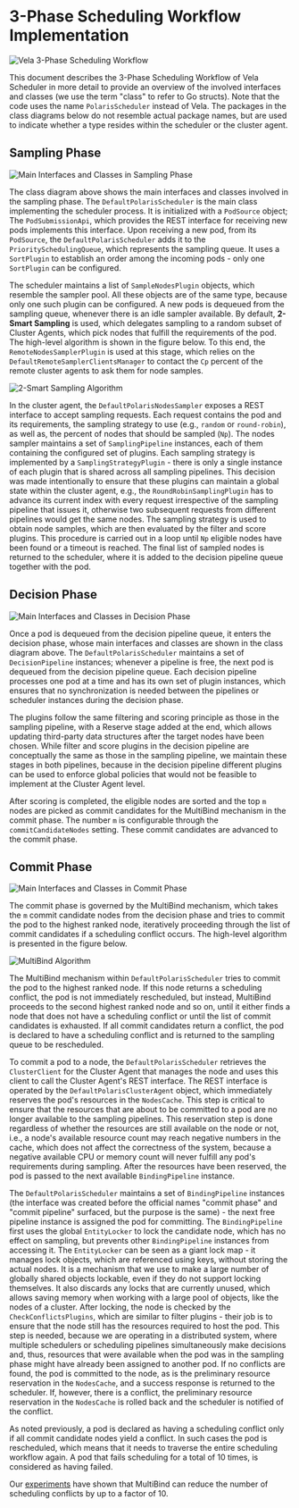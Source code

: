 # 3-Phase Scheduling Workflow Implementation

![Vela 3-Phase Scheduling Workflow](./assets/scheduling-workflow.png)

This document describes the 3-Phase Scheduling Workflow of Vela Scheduler in more detail to provide an overview of the involved interfaces and classes (we use the term "class" to refer to Go structs).
Note that the code uses the name `PolarisScheduler` instead of Vela.
The packages in the class diagrams below do not resemble actual package names, but are used to indicate whether a type resides within the scheduler or the cluster agent.

## Sampling Phase

![Main Interfaces and Classes in Sampling Phase](./assets/sampling-classes.svg)

The class diagram above shows the main interfaces and classes involved in the sampling phase.
The `DefaultPolarisScheduler` is the main class implementing the scheduler process.
It is initialized with a `PodSource` object;
The `PodSubmissionApi`, which provides the REST interface for receiving new pods implements this interface.
Upon receiving a new pod, from its `PodSource`, the `DefaultPolarisScheduler` adds it to the `PrioritySchedulingQueue`, which represents the sampling queue.
It uses a `SortPlugin` to establish an order among the incoming pods - only one `SortPlugin` can be configured.

The scheduler maintains a list of `SampleNodesPlugin` objects, which resemble the sampler pool.
All these objects are of the same type, because only one such plugin can be configured.
A new pods is dequeued from the sampling queue, whenever there is an idle sampler available.
By default, **2-Smart Sampling** is used, which delegates sampling to a random subset of Cluster Agents, which pick nodes that fulfill the requirements of the pod.
The high-level algorithm is shown in the figure below.
To this end, the `RemoteNodesSamplerPlugin` is used at this stage, which relies on the `DefaultRemoteSamplerClientsManager` to contact the `Cp` percent of the remote cluster agents to ask them for node samples.

![2-Smart Sampling Algorithm](./assets/2-smart-sampling-algorithm.png)

In the cluster agent, the `DefaultPolarisNodesSampler` exposes a REST interface to accept sampling requests.
Each request contains the pod and its requirements, the sampling strategy to use (e.g., `random` or `round-robin`), as well as, the percent of nodes that should be sampled (`Np`).
The nodes sampler maintains a set of `SamplingPipeline` instances, each of them containing the configured set of plugins.
Each sampling strategy is implemented by a `SamplingStrategyPlugin` - there is only a single instance of each plugin that is shared across all sampling pipelines.
This decision was made intentionally to ensure that these plugins can maintain a global state within the cluster agent, e.g., the `RoundRobinSamplingPlugin` has to advance its current index with every request irrespective of the sampling pipeline that issues it, otherwise two subsequent requests from different pipelines would get the same nodes.
The sampling strategy is used to obtain node samples, which are then evaluated by the filter and score plugins.
This procedure is carried out in a loop until `Np` eligible nodes have been found or a timeout is reached.
The final list of sampled nodes is returned to the scheduler, where it is added to the decision pipeline queue together with the pod.



## Decision Phase

![Main Interfaces and Classes in Decision Phase](./assets/decision-classes.svg)

Once a pod is dequeued from the decision pipeline queue, it enters the decision phase, whose main interfaces and classes are shown in the class diagram above.
The `DefaultPolarisScheduler` maintains a set of `DecisionPipeline` instances; whenever a pipeline is free, the next pod is dequeued from the decision pipeline queue.
Each decision pipeline processes one pod at a time and has its own set of plugin instances, which ensures that no synchronization is needed between the pipelines or scheduler instances during the decision phase.

The plugins follow the same filtering and scoring principle as those in the sampling pipeline, with a Reserve stage added at the end, which allows updating third-party data structures after the target nodes have been chosen.
While filter and score plugins in the decision pipeline are conceptually the same as those in the sampling pipeline, we maintain these stages in both pipelines, because in the decision pipeline different plugins can be used to enforce global policies that would not be feasible to implement at the Cluster Agent level.

After scoring is completed, the eligible nodes are sorted and the top `m` nodes are picked as commit candidates for the MultiBind mechanism in the commit phase.
The number `m` is configurable through the `commitCandidateNodes` setting.
These commit candidates are advanced to the commit phase.


## Commit Phase

![Main Interfaces and Classes in Commit Phase](./assets/commit-classes.svg)

The commit phase is governed by the MultiBind mechanism, which takes the `m` commit candidate nodes from the decision phase and tries to commit the pod to the highest ranked node, iteratively proceeding through the list of commit candidates if a scheduling conflict occurs.
The high-level algorithm is presented in the figure below.

![MultiBind Algorithm](./assets/multibind-algorithm.png)

The MultiBind mechanism within `DefaultPolarisScheduler` tries to commit the pod to the highest ranked node.
If this node returns a scheduling conflict, the pod is not immediately rescheduled, but instead, MultiBind proceeds to the second highest ranked node and so on, until it either finds a node that does not have a scheduling conflict or until the list of commit candidates is exhausted.
If all commit candidates return a conflict, the pod is declared to have a scheduling conflict and is returned to the sampling queue to be rescheduled.

To commit a pod to a node, the `DefaultPolarisScheduler` retrieves the `ClusterClient` for the Cluster Agent that manages the node and uses this client to call the Cluster Agent's REST interface.
The REST interface is operated by the `DefaultPolarisClusterAgent` object, which immediately reserves the pod's resources in the `NodesCache`.
This step is critical to ensure that the resources that are about to be committed to a pod are no longer available to the sampling pipelines.
This reservation step is done regardless of whether the resources are still available on the node or not, i.e., a node's available resource count may reach negative numbers in the cache, which does not affect the correctness of the system, because a negative available CPU or memory count will never fulfill any pod's requirements during sampling.
After the resources have been reserved, the pod is passed to the next available `BindingPipeline` instance.

The `DefaultPolarisScheduler` maintains a set of `BindingPipeline` instances (the interface was created before the official names "commit phase" and "commit pipeline" surfaced, but the purpose is the same) - the next free pipeline instance is assigned the pod for committing.
The `BindingPipeline` first uses the global `EntityLocker` to lock the candidate node, which has no effect on sampling, but prevents other `BindingPipeline` instances from accessing it.
The `EntityLocker` can be seen as a giant lock map - it manages lock objects, which are referenced using keys, without storing the actual nodes.
It is a mechanism that we use to make a large number of globally shared objects lockable, even if they do not support locking themselves.
It also discards any locks that are currently unused, which allows saving memory when working with a large pool of objects, like the nodes of a cluster.
After locking, the node is checked by the `CheckConflictsPlugins`, which are similar to filter plugins - their job is to ensure that the node still has the resources required to host the pod.
This step is needed, because we are operating in a distributed system, where multiple schedulers or scheduling pipelines simultaneously make decisions and, thus, resources that were available when the pod was in the sampling phase might have already been assigned to another pod.
If no conflicts are found, the pod is committed to the node, as is the preliminary resource reservation in the `NodesCache`, and a success response is returned to the scheduler.
If, however, there is a conflict, the preliminary resource reservation in the `NodesCache` is rolled back and the scheduler is notified of the conflict.

As noted previously, a pod is declared as having a scheduling conflict only if all commit candidate nodes yield a conflict.
In such cases the pod is rescheduled, which means that it needs to traverse the entire scheduling workflow again.
A pod that fails scheduling for a total of 10 times, is considered as having failed.

Our [experiments](https://polaris-slo-cloud.github.io/vela-scheduler/experiments/2023-03/) have shown that MultiBind can reduce the number of scheduling conflicts by up to a factor of 10.
